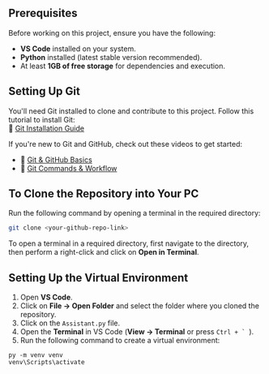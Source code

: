 ## Prerequisites

Before working on this project, ensure you have the following:

- **VS Code** installed on your system.
- **Python** installed (latest stable version recommended).
- At least **1GB of free storage** for dependencies and execution.

## Setting Up Git

You'll need Git installed to clone and contribute to this project. Follow this tutorial to install Git:  
🔗 [Git Installation Guide](https://youtu.be/JgOs70Y7jew?si=RihQAaJQiYkAoxnb)

If you're new to Git and GitHub, check out these videos to get started:  

- 📌 [Git & GitHub Basics](https://youtu.be/HkdAHXoRtos?si=JMK7J6WVxL5bQNK9)  
- 📌 [Git Commands & Workflow](https://youtu.be/mJ-qvsxPHpY?si=IkgX_lTHcQjt696Q)

## To Clone the Repository into Your PC

Run the following command by opening a terminal in the required directory:

```sh
git clone <your-github-repo-link>
```

To open a terminal in a required directory, first navigate to the directory, then perform a right-click and click on **Open in Terminal**.

## Setting Up the Virtual Environment  

1. Open **VS Code**.  
2. Click on **File → Open Folder** and select the folder where you cloned the repository.  
3. Click on the `Assistant.py` file.
4. Open the **Terminal** in VS Code (**View → Terminal** or press ``Ctrl + ` ``).  
5. Run the following command to create a virtual environment:

```
py -m venv venv
venv\Scripts\activate
```
